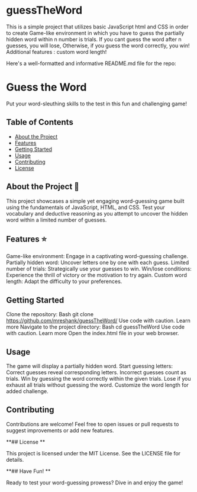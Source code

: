 # guessTheWord
This is a simple project that utilizes basic JavaScript html and CSS in order to create Game-like environment in which you have to guess the partially hidden word within n number is trials. If you cant guess the word after n guesses, you will lose, Otherwise, if you guess the word correctly, you win! Additional features : custom word length!



Here's a well-formatted and informative README.md file for the repo:

# Guess the Word

Put your word-sleuthing skills to the test in this fun and challenging game!

## Table of Contents

* <a href="#about-the-project"> About the Project </a>
* <a href="#features"> Features </a>
* <a href="#getting-started"> Getting Started </a>
* <a href="#usage"> Usage </a>
* <a href="#contributing"> Contributing </a>
* <a href="#license"> License </a>

## About the Project 🥙

This project showcases a simple yet engaging word-guessing game built using the fundamentals of JavaScript, HTML, and CSS. Test your vocabulary and deductive reasoning as you attempt to uncover the hidden word within a limited number of guesses.

## Features ⭐

Game-like environment: Engage in a captivating word-guessing challenge.
Partially hidden word: Uncover letters one by one with each guess.
Limited number of trials: Strategically use your guesses to win.
Win/lose conditions: Experience the thrill of victory or the motivation to try again.
Custom word length: Adapt the difficulty to your preferences.
## Getting Started 

Clone the repository:
Bash
git clone https://github.com/mreshank/guessTheWord/
Use code with caution. Learn more
Navigate to the project directory:
Bash
cd guessTheWord
Use code with caution. Learn more
Open the index.html file in your web browser.
## Usage 

The game will display a partially hidden word.
Start guessing letters:
Correct guesses reveal corresponding letters.
Incorrect guesses count as trials.
Win by guessing the word correctly within the given trials.
Lose if you exhaust all trials without guessing the word.
Customize the word length for added challenge.
## Contributing 

Contributions are welcome! Feel free to open issues or pull requests to suggest improvements or add new features.

**## License **

This project is licensed under the MIT License. See the LICENSE file for details.

**## Have Fun! **

Ready to test your word-guessing prowess? Dive in and enjoy the game!
